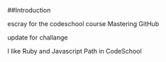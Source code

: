 ##Introduction

escray
for the codeschool course Mastering GitHub 

update for challange

I like Ruby and Javascript Path in CodeSchool
